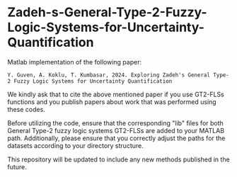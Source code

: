 # Zadeh-s-General-Type-2-Fuzzy-Logic-Systems-for-Uncertainty-Quantification

Matlab implementation of the following paper:

```
Y. Guven, A. Koklu, T. Kumbasar, 2024. Exploring Zadeh's General Type-2 Fuzzy Logic Systems for Uncertainty Quantification
```
We kindly ask that to cite the above mentioned paper if you use GT2-FLSs functions and you publish papers about work that was performed using these codes.

Before utilizing the code, ensure that the corresponding "lib" files for both General Type-2 fuzzy logic systems GT2-FLSs are added to your MATLAB path. Additionally, please ensure that you correctly adjust the paths for the datasets according to your directory structure.

This repository will be updated to include any new methods published in the future.
